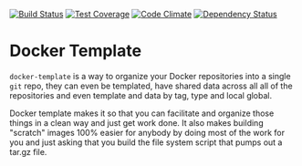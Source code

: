 [![Build Status](https://travis-ci.org/envygeeks/docker-template.svg?branch=master)][travis]
[![Test Coverage](https://codeclimate.com/github/envygeeks/docker-template/badges/coverage.svg)][coverage]
[![Code Climate](https://codeclimate.com/github/envygeeks/docker-template/badges/gpa.svg)][codeclimate]
[![Dependency Status](https://gemnasium.com/envygeeks/docker-template.svg)][gemnasium]

[gemnasium]: https://gemnasium.com/envygeeks/docker-template
[codeclimate]: https://codeclimate.com/github/envygeeks/docker-template
[coverage]: https://codeclimate.com/github/envygeeks/docker-template/coverage
[travis]: https://travis-ci.org/envygeeks/docker-template

# Docker Template

`docker-template` is a way to organize your Docker repositories into a single
`git` repo, they can even be templated, have shared data across all all of the
repositories and even template and data by tag, type and local global.

Docker template makes it so that you can facilitate and organize those things
in a clean way and just get work done.  It also makes building "scratch" images
100% easier for anybody by doing most of the work for you and just asking that
you build the file system script that pumps out a tar.gz file.
